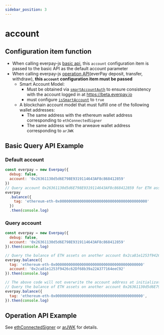 ```yaml
---
sidebar_position: 3
---
```


# account

## Configuration item function

- When calling everpay-js [basic api](../basic-api/intro), this `account` configuration item is passed to the basic API as the default account parameter
- When calling everpay-js [operation API](../operation-api/intro)(everPay deposit, transfer, withdraw), **this `account` configuration item must be passed**
  - Smart Account Model:
    - Must be obtained via [`smartAccountAuth`](../tool-api/smartAccountAuth.md) to ensure consistency with the account logged in at <https://beta.everpay.io>
    - must configure [`isSmartAccount`](./isSmartAccount.md) to `true`
  - A blockchain account model that must fulfill one of the following wallet addresses:
    - The same address with the ethereum wallet address corresponding to `ethConnectedSigner`
    - The same address with the arweave wallet address corresponding to `arJWK`

## Basic Query API Example

### Default account

```js
const everpay = new Everpay({
  debug: false,
  account: '0x26361130d5d6E798E9319114643AF8c868412859'
})
// Query account 0x26361130d5d6E798E9319114643AF8c868412859 for ETH asset balance on everpay production environment
everpay
  .balance({
    tag: 'ethereum-eth-0x0000000000000000000000000000000000000000'
  })
  .then(console.log)
```

### Query account

```js
const everpay = new Everpay({
  debug: false,
  account: '0x26361130d5d6E798E9319114643AF8c868412859'
}).then(console.log)

// Query the balance of ETH assets on another account 0x2ca81e1253f9426c62Df68b39a22A377164eeC92 on the everpay production environment
everpay.balance({
  tag: 'ethereum-eth-0x0000000000000000000000000000000000000000'
  account: '0x2ca81e1253f9426c62Df68b39a22A377164eeC92'
}).then(console.log)

// The above code will not overwrite the account address at initialization
// Query the balance of ETH assets on another account 0x26361130d5d6E798E9319114643AF8c868412859 on the everpay production environment
everpay.balance({
  tag: 'ethereum-eth-0x0000000000000000000000000000000000000000',
}).then(console.log)
```

## Operation API Example

See [ethConnectedSigner](./ethConnectedSigner) or [arJWK](./arJWK) for details.
